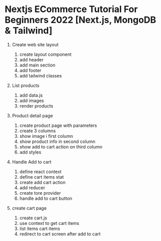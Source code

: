 # Nextjs ECommerce Tutorial For Beginners 2022 [Next.js, MongoDB & Tailwind]

1. Create web site layout

   1. create layout component
   2. add header
   3. add main section
   4. add footer
   5. add tailwind classes

2. List products

   1. add data.js
   2. add images
   3. render products

3. Product detail page

   1. create product page with parameters
   2. create 3 columns
   3. show image i first column
   4. show product info in second column
   5. show add to cart action on third column
   6. add styles

4. Handle Add to cart

   1. define react context
   2. define cart items stat
   3. create add cart action
   4. add reducer
   5. create tore provider
   6. handle add to cart button

5. create cart page

   1. create cart.js
   2. use context to get cart items
   3. list items cart items
   4. redirect to cart screen after add to cart
